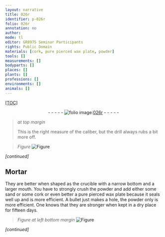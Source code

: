 ```yaml
---
layout: narrative
title: 026r
identifier: p-026r
folio: 026r
annotation: no
author:
mode: tl
editor: GR8975 Seminar Participants
rights: Public Domain
materials: [cork, pure pierced wax plate, powder]
tools: []
measurements: []
bodyparts: []
places: []
plants: []
professions: []
environments: []
animals: []
---
```


<p><a href="{{ site.baseurl }}/diplomatic/">[TOC]</a></p><div class="folio" align="center">- - - - - <a href="http://gallica.bnf.fr/ark:/12148/btv1b10500001g/f57.item" target="_blank"><img src="https://cu-mkp.github.io/2017-workshop-edition/assets/photo-icon.png" alt="folio image: " style="display:inline-block; margin-bottom:-3px;"/>026r</a> - - - - - </div>  
  
> *at top margin*
> 
> 
>   This is the right measure of the caliber, but the drill always rubs a bit more off.
 
> *Figure*
> <a href="https://drive.google.com/open?id=0B9-oNrvWdlO5SHVaaE9oQjRySlE" target="_blank"><img src="https://cu-mkp.github.io/GR8975-edition/assets/photo-icon.png" alt="Figure" style="display:inline-block; margin-bottom:-3px;"/></a>
 
*[continued]*
 
 
  

## Mortar

 
They are better when shaped as the crucible with a narrow bottom and a larger mouth. You have to strongly crush the powder and add either some sand or some <span class="m">cork</span> or even better a <span class="m">pure pierced wax plate</span> because it seals well up and is more efficient. A bullet just makes a hole, the <span class="m">powder</span> only is more efficient. One knows that they are stronger when kept in a dry place for fifteen days.
 
> *Figure*
> *at left bottom margin*
> <a href="https://drive.google.com/open?id=0B9-oNrvWdlO5UGxoanZwVEw2akE" target="_blank"><img src="https://cu-mkp.github.io/GR8975-edition/assets/photo-icon.png" alt="Figure" style="display:inline-block; margin-bottom:-3px;"/></a>
 
*[continued]*
 
